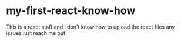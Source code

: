 # my-first-react-know-how

This is a react staff and i don't know how to upload the react files any issues just reach me out
